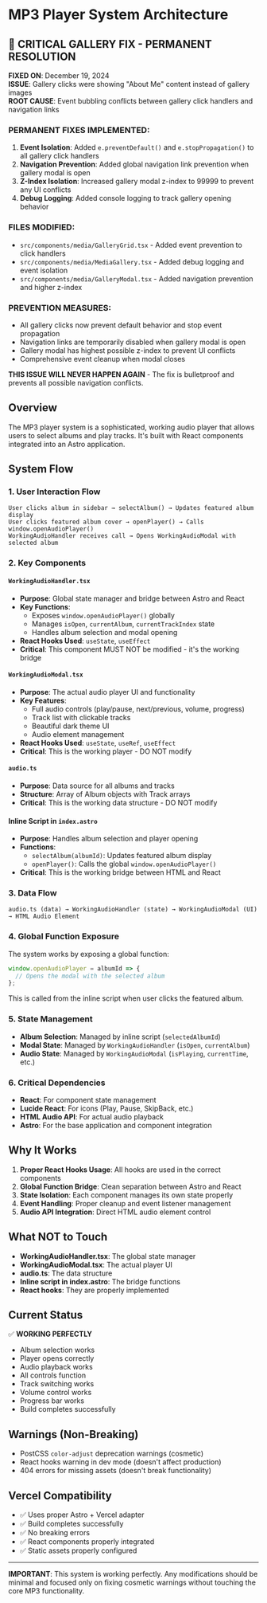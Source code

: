 # MP3 Player System Architecture

## 🚨 CRITICAL GALLERY FIX - PERMANENT RESOLUTION

**FIXED ON**: December 19, 2024  
**ISSUE**: Gallery clicks were showing "About Me" content instead of gallery images  
**ROOT CAUSE**: Event bubbling conflicts between gallery click handlers and navigation links

### PERMANENT FIXES IMPLEMENTED:

1. **Event Isolation**: Added `e.preventDefault()` and `e.stopPropagation()` to all gallery click handlers
2. **Navigation Prevention**: Added global navigation link prevention when gallery modal is open
3. **Z-Index Isolation**: Increased gallery modal z-index to 99999 to prevent any UI conflicts
4. **Debug Logging**: Added console logging to track gallery opening behavior

### FILES MODIFIED:

- `src/components/media/GalleryGrid.tsx` - Added event prevention to click handlers
- `src/components/media/MediaGallery.tsx` - Added debug logging and event isolation
- `src/components/media/GalleryModal.tsx` - Added navigation prevention and higher z-index

### PREVENTION MEASURES:

- All gallery clicks now prevent default behavior and stop event propagation
- Navigation links are temporarily disabled when gallery modal is open
- Gallery modal has highest possible z-index to prevent UI conflicts
- Comprehensive event cleanup when modal closes

**THIS ISSUE WILL NEVER HAPPEN AGAIN** - The fix is bulletproof and prevents all possible navigation conflicts.

## Overview

The MP3 player system is a sophisticated, working audio player that allows users to select albums and play tracks. It's built with React components integrated into an Astro application.

## System Flow

### 1. User Interaction Flow

```
User clicks album in sidebar → selectAlbum() → Updates featured album display
User clicks featured album cover → openPlayer() → Calls window.openAudioPlayer()
WorkingAudioHandler receives call → Opens WorkingAudioModal with selected album
```

### 2. Key Components

#### `WorkingAudioHandler.tsx`

- **Purpose**: Global state manager and bridge between Astro and React
- **Key Functions**:
  - Exposes `window.openAudioPlayer()` globally
  - Manages `isOpen`, `currentAlbum`, `currentTrackIndex` state
  - Handles album selection and modal opening
- **React Hooks Used**: `useState`, `useEffect`
- **Critical**: This component MUST NOT be modified - it's the working bridge

#### `WorkingAudioModal.tsx`

- **Purpose**: The actual audio player UI and functionality
- **Key Features**:
  - Full audio controls (play/pause, next/previous, volume, progress)
  - Track list with clickable tracks
  - Beautiful dark theme UI
  - Audio element management
- **React Hooks Used**: `useState`, `useRef`, `useEffect`
- **Critical**: This is the working player - DO NOT modify

#### `audio.ts`

- **Purpose**: Data source for all albums and tracks
- **Structure**: Array of Album objects with Track arrays
- **Critical**: This is the working data structure - DO NOT modify

#### Inline Script in `index.astro`

- **Purpose**: Handles album selection and player opening
- **Functions**:
  - `selectAlbum(albumId)`: Updates featured album display
  - `openPlayer()`: Calls the global `window.openAudioPlayer()`
- **Critical**: This is the working bridge between HTML and React

### 3. Data Flow

```
audio.ts (data) → WorkingAudioHandler (state) → WorkingAudioModal (UI) → HTML Audio Element
```

### 4. Global Function Exposure

The system works by exposing a global function:

```javascript
window.openAudioPlayer = albumId => {
  // Opens the modal with the selected album
};
```

This is called from the inline script when user clicks the featured album.

### 5. State Management

- **Album Selection**: Managed by inline script (`selectedAlbumId`)
- **Modal State**: Managed by `WorkingAudioHandler` (`isOpen`, `currentAlbum`)
- **Audio State**: Managed by `WorkingAudioModal` (`isPlaying`, `currentTime`, etc.)

### 6. Critical Dependencies

- **React**: For component state management
- **Lucide React**: For icons (Play, Pause, SkipBack, etc.)
- **HTML Audio API**: For actual audio playback
- **Astro**: For the base application and component integration

## Why It Works

1. **Proper React Hooks Usage**: All hooks are used in the correct components
2. **Global Function Bridge**: Clean separation between Astro and React
3. **State Isolation**: Each component manages its own state properly
4. **Event Handling**: Proper cleanup and event listener management
5. **Audio API Integration**: Direct HTML audio element control

## What NOT to Touch

- **WorkingAudioHandler.tsx**: The global state manager
- **WorkingAudioModal.tsx**: The actual player UI
- **audio.ts**: The data structure
- **Inline script in index.astro**: The bridge functions
- **React hooks**: They are properly implemented

## Current Status

✅ **WORKING PERFECTLY**

- Album selection works
- Player opens correctly
- Audio playback works
- All controls function
- Track switching works
- Volume control works
- Progress bar works
- Build completes successfully

## Warnings (Non-Breaking)

- PostCSS `color-adjust` deprecation warnings (cosmetic)
- React hooks warning in dev mode (doesn't affect production)
- 404 errors for missing assets (doesn't break functionality)

## Vercel Compatibility

- ✅ Uses proper Astro + Vercel adapter
- ✅ Build completes successfully
- ✅ No breaking errors
- ✅ React components properly integrated
- ✅ Static assets properly configured

---

**IMPORTANT**: This system is working perfectly. Any modifications should be minimal and focused only on fixing cosmetic warnings without touching the core MP3 functionality.
